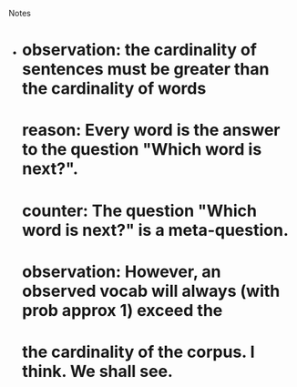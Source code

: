 Notes
#####

- # observation: the cardinality of sentences must be greater than the cardinality of words
    #      reason: Every word is the answer to the question "Which word is next?".
    #     counter: The question "Which word is next?" is a meta-question.
    # observation: However, an observed vocab will always (with prob approx 1) exceed the 
    #               the cardinality of the corpus. I think. We shall see.